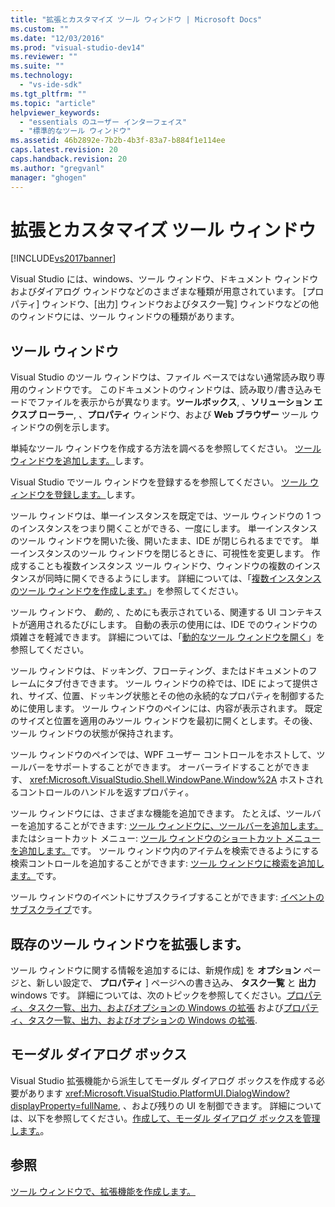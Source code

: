 ```yaml
---
title: "拡張とカスタマイズ ツール ウィンドウ | Microsoft Docs"
ms.custom: ""
ms.date: "12/03/2016"
ms.prod: "visual-studio-dev14"
ms.reviewer: ""
ms.suite: ""
ms.technology: 
  - "vs-ide-sdk"
ms.tgt_pltfrm: ""
ms.topic: "article"
helpviewer_keywords: 
  - "essentials のユーザー インターフェイス"
  - "標準的なツール ウィンドウ"
ms.assetid: 46b2892e-7b2b-4b3f-83a7-b884f1e114ee
caps.latest.revision: 20
caps.handback.revision: 20
ms.author: "gregvanl"
manager: "ghogen"
---
```

# 拡張とカスタマイズ ツール ウィンドウ
[!INCLUDE[vs2017banner](../code-quality/includes/vs2017banner.md)]

Visual Studio には、windows、ツール ウィンドウ、ドキュメント ウィンドウおよびダイアログ ウィンドウなどのさまざまな種類が用意されています。 \[プロパティ\] ウィンドウ、\[出力\] ウィンドウおよびタスク一覧\] ウィンドウなどの他のウィンドウには、ツール ウィンドウの種類があります。  
  
## ツール ウィンドウ  
 Visual Studio のツール ウィンドウは、ファイル ベースではない通常読み取り専用のウィンドウです。 このドキュメントのウィンドウは、読み取り\/書き込みモードでファイルを表示からが異なります。**ツールボックス**, 、**ソリューション エクスプ ローラー**, 、**プロパティ** ウィンドウ、および **Web ブラウザー** ツール ウィンドウの例を示します。  
  
 単純なツール ウィンドウを作成する方法を調べるを参照してください。 [ツール ウィンドウを追加します。](../extensibility/adding-a-tool-window.md)します。  
  
 Visual Studio でツール ウィンドウを登録するを参照してください。 [ツール ウィンドウを登録します。](../extensibility/registering-a-tool-window.md)します。  
  
 ツール ウィンドウは、単一インスタンスを既定では、ツール ウィンドウの 1 つのインスタンスをつまり開くことができる、一度にします。 単一インスタンスのツール ウィンドウを開いた後、開いたまま、IDE が閉じられるまでです。 単一インスタンスのツール ウィンドウを閉じるときに、可視性を変更します。 作成することも複数インスタンス ツール ウィンドウ、ウィンドウの複数のインスタンスが同時に開くできるようにします。 詳細については、「[複数インスタンスのツール ウィンドウを作成します。](../extensibility/creating-a-multi-instance-tool-window.md)」を参照してください。  
  
 ツール ウィンドウ、 *動的*, 、ためにも表示されている、関連する UI コンテキストが適用されるたびにします。 自動の表示の使用には、IDE でのウィンドウの煩雑さを軽減できます。 詳細については、「[動的なツール ウィンドウを開く](../extensibility/opening-a-dynamic-tool-window.md)」を参照してください。  
  
 ツール ウィンドウは、ドッキング、フローティング、またはドキュメントのフレームにタブ付きできます。 ツール ウィンドウの枠では、IDE によって提供され、サイズ、位置、ドッキング状態とその他の永続的なプロパティを制御するために使用します。 ツール ウィンドウのペインには、内容が表示されます。 既定のサイズと位置を適用のみツール ウィンドウを最初に開くとします。その後、ツール ウィンドウの状態が保持されます。  
  
 ツール ウィンドウのペインでは、WPF ユーザー コントロールをホストして、ツールバーをサポートすることができます。 オーバーライドすることができます、 <xref:Microsoft.VisualStudio.Shell.WindowPane.Window%2A> ホストされるコントロールのハンドルを返すプロパティ。  
  
 ツール ウィンドウには、さまざまな機能を追加できます。 たとえば、ツールバーを追加することができます: [ツール ウィンドウに、ツールバーを追加します。](../extensibility/adding-a-toolbar-to-a-tool-window.md) またはショートカット メニュー: [ツール ウィンドウのショートカット メニューを追加します。](../extensibility/adding-a-shortcut-menu-in-a-tool-window.md)です。 ツール ウィンドウ内のアイテムを検索できるようにする検索コントロールを追加することができます: [ツール ウィンドウに検索を追加します。](../extensibility/adding-search-to-a-tool-window.md)です。  
  
 ツール ウィンドウのイベントにサブスクライブすることができます: [イベントのサブスクライブ](../extensibility/subscribing-to-an-event.md)です。  
  
## 既存のツール ウィンドウを拡張します。  
 ツール ウィンドウに関する情報を追加するには、新規作成\] を **オプション** ページと、新しい設定で、 **プロパティ** \] ページへの書き込み、 **タスク一覧** と **出力** windows です。 詳細については、次のトピックを参照してください。[プロパティ、タスク一覧、出力、およびオプションの Windows の拡張](../extensibility/extending-the-properties-task-list-output-and-options-windows.md) および[プロパティ、タスク一覧、出力、およびオプションの Windows の拡張](../extensibility/extending-the-properties-task-list-output-and-options-windows.md).  
  
## モーダル ダイアログ ボックス  
 Visual Studio 拡張機能から派生してモーダル ダイアログ ボックスを作成する必要があります <xref:Microsoft.VisualStudio.PlatformUI.DialogWindow?displayProperty=fullName>, 、および残りの UI を制御できます。 詳細については、以下を参照してください。[作成して、モーダル ダイアログ ボックスを管理します。](../extensibility/creating-and-managing-modal-dialog-boxes.md)。  
  
## 参照  
 [ツール ウィンドウで、拡張機能を作成します。](../extensibility/creating-an-extension-with-a-tool-window.md)